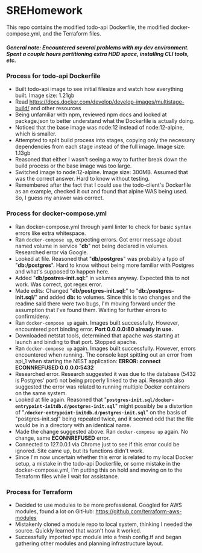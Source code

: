 # SREHomework
This repo contains the modified todo-api Dockerfile, the modified docker-compose.yml, and the Terraform files.

##### General note: Encountered several problems with my dev environment. Spent a couple hours partitioning extra HDD space, installing CLI tools, etc.

### Process for todo-api Dockerfile
* Built todo-api image to see initial filesize and watch how everything built. Image size: 1.21gb
* Read https://docs.docker.com/develop/develop-images/multistage-build/ and other resources
* Being unfamiliar with npm, reviewed npm docs and looked at package.json to better understand what the Dockerfile is actually doing.
* Noticed that the base image was node:12 instead of node:12-alpine, which is smaller.
* Attempted to split build process into stages, copying only the necessary dependencies from each stage instead of the full image. Image size: 1.13gb
* Reasoned that either I wasn't seeing a way to further break down the build process or the base image was too large.
* Switched image to node:12-alpine. Image size: 300MB. Assumed that was the correct answer. Hard to know without testing.
* Remembered after the fact that I could use the todo-client's Dockerfile as an example, checked it out and found that alpine WAS being used. So, I guess my answer was correct.

### Process for docker-compose.yml
* Ran docker-compose.yml through yaml linter to check for basic syntax errors like extra whitespace.
* Ran `docker-compose up`, expecting errors. Got error message about named volume in service "**db**" not being declared in volumes. Researched error via Google.
* Looked at file. Reasoned that "**db/postgres**" was probably a typo of "**db:/postgres**". Hard to know without being more familiar with Postgres and what's supposed to happen here.
* Added "**db/postres-init.sql:**" in volumes anyway. Expected this to not work. Was correct, got regex error.
* Made edits: Changed "**db/postgres-init.sql:**" to "**db:/postgres-init.sql/**" and added **db:** to volumes. Since this is two changes and the readme said there were two bugs, I'm moving forward under the assumption that I've found them. Waiting for further errors to confirm/deny.
* Ran `docker-compose up` again. Images built successfully. However, encountered port binding error. **Port 0.0.0.0:80 already in use.**
* Downloaded netstat tools, determined that apache was starting at launch and binding to that port. Stopped apache.
* Ran `docker-compose up` again. Images built successfully. However, errors encountered when running. The console kept spitting out an error from api_1 when starting the NEST application: **ERROR: connect ECONNREFUSED 0.0.0.0:5432**
* Researched error. Research suggested it was due to the database (5432 is Postgres' port) not being properly linked to the api. Research also suggested the error was related to running multiple Docker containers on the same system.
* Looked at file again. Reasoned that "**`postgres-init.sql/docker-entrypoint-initdb.d/postgres-init.sql`**" might possibly be a distortion of "**`/docker-entrypoint-initdb.d/postgres-init.sql`**" on the basis of "postgres-init.sql" being repeated twice, and it seemed odd that the file would be in a directory with an identical name.
* Made the change suggested above. Ran `docker-compose up` again. No change, same **ECONNREFUSED** error.
* Connected to 127.0.0.1 via Chrome just to see if this error could be ignored. Site came up, but its functions didn't work.
* Since I'm now uncertain whether this error is related to my local Docker setup, a mistake in the todo-api Dockerfile, or some mistake in the docker-compose.yml, I'm putting this on hold and moving on to the Terraform files while I wait for assistance.

### Process for Terraform
* Decided to use modules to be more professional. Googled for AWS modules, found a lot on GitHub: https://github.com/terraform-aws-modules
* Mistakenly cloned a module repo to local system, thinking I needed the source. Quickly learned that wasn't how it worked.
* Successfully imported vpc module into a fresh config.tf and began gathering other modules and planning infrastructure layout.
